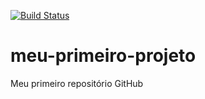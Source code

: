 [![Build Status](https://travis-ci.org/vvagnersilva/meu-primeiro-projeto.svg?branch=main)](https://travis-ci.org/vvagnersilva/meu-primeiro-projeto)

# meu-primeiro-projeto
Meu primeiro repositório GitHub
